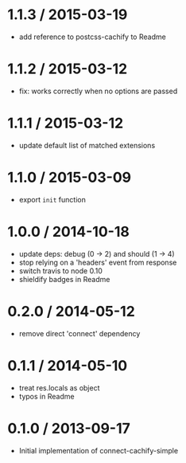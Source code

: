 
1.1.3 / 2015-03-19
==================

 * add reference to postcss-cachify to Readme

1.1.2 / 2015-03-12
==================

 * fix: works correctly when no options are passed

1.1.1 / 2015-03-12
==================

 * update default list of matched extensions

1.1.0 / 2015-03-09
==================

 * export `init` function

1.0.0 / 2014-10-18
==================

 * update deps: debug (0 -> 2) and should (1 -> 4)
 * stop relying on a 'headers' event from response
 * switch travis to node 0.10
 * shieldify badges in Readme

0.2.0 / 2014-05-12
==================

 * remove direct 'connect' dependency

0.1.1 / 2014-05-10
==================

 * treat res.locals as object
 * typos in Readme

0.1.0 / 2013-09-17 
==================

 * Initial implementation of connect-cachify-simple
